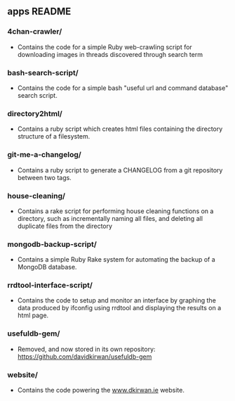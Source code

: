 ## apps README

### 4chan-crawler/ 
- Contains the code for a simple Ruby web-crawling script for downloading images in threads discovered through search term

### bash-search-script/
- Contains the code for a simple bash "useful url and command database" search script.

### directory2html/
- Contains a ruby script which creates html files containing the directory structure of a filesystem.

### git-me-a-changelog/
- Contains a ruby script to generate a CHANGELOG from a git repository between two tags.

### house-cleaning/
- Contains a rake script for performing house cleaning functions on a directory, such as incrementally naming all files, and deleting all duplicate files from the directory

### mongodb-backup-script/
- Contains a simple Ruby Rake system for automating the backup of a MongoDB database.

### rrdtool-interface-script/
- Contains the code to setup and monitor an interface by graphing the data produced by ifconfig using rrdtool and displaying the results on a html page.

### usefuldb-gem/
- Removed, and now stored in its own repository: https://github.com/davidkirwan/usefuldb-gem

### website/
- Contains the code powering the www.dkirwan.ie website.
